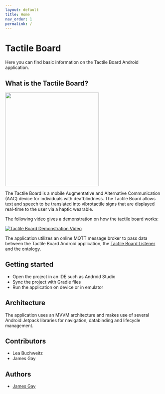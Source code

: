 ```yaml
---
layout: default
title: Home
nav_order: 1
permalink: /
---
```


# Tactile Board
Here you can find basic information on the Tactile Board Android application.

## What is the Tactile Board?
<img src="{{site.baseurl}}/assets/images/overview.jpg" width="300" />

The Tactile Board is a mobile Augmentative and Alternative Communication (AAC) device for individuals with deafblindness. The Tactile Board allows text and speech to be translated into vibrotactile signs that are displayed real-time to the user via a haptic wearable.

The following video gives a demonstration on how the tactile board works:

[![Tactile Board Demonstration Video](http://img.youtube.com/vi/36bj-6xvPmU/0.jpg)](http://www.youtube.com/watch?v=36bj-6xvPmU)

The application utilizes an online MQTT message broker to pass data between the Tactile Board Android application, the [Tactile Board Listener](https://suitceyes-project-code.github.io/Tactile-Board-Listener/) and the ontology. 

## Getting started
* Open the project in an IDE such as Android Studio
* Sync the project with Gradle files
* Run the application on device or in emulator

## Architecture
The application uses an MVVM architecture and makes use of several Android Jetpack libraries for navigation, databinding and lifecycle management.

## Contributors
* Lea Buchweitz
* James Gay

## Authors
* [James Gay](james.gay@hs-offenburg.de)